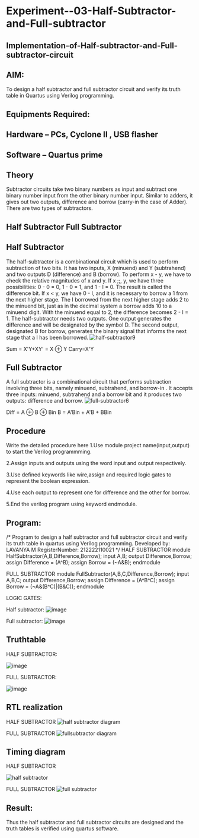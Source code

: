 # Experiment--03-Half-Subtractor-and-Full-subtractor
## Implementation-of-Half-subtractor-and-Full-subtractor-circuit
## AIM:
To design a half subtractor and full subtractor circuit and verify its truth table in Quartus using Verilog programming.

## Equipments Required:
## Hardware – PCs, Cyclone II , USB flasher
## Software – Quartus prime
## Theory
Subtractor circuits take two binary numbers as input and subtract one binary number input from the other binary number input. Similar to adders, it gives out two outputs, difference and borrow (carry-in the case of Adder). There are two types of subtractors.

## Half Subtractor Full Subtractor
## Half Subtractor
The half-subtractor is a combinational circuit which is used to perform subtraction of two bits. It has two inputs, X (minuend) and Y (subtrahend) and two outputs D (difference) and B (borrow). To perform x - y, we have to check the relative magnitudes of x and y. If x ;;, y, we have three possibilities: 0 - 0 = 0, 1 - 0 = 1, and 1 - I = 0. The result is called the difference bit. If x < y, we have 0 - I, and it is necessary to borrow a 1 from the next higher stage. The I borrowed from the next higher stage adds 2 to the minuend bit, just as in the decimal system a borrow adds 10 to a minuend digit. With the minuend equal to 2, the difference becomes 2 - I = 1. The half-subtractor needs two outputs. One output generates the difference and will be designated by the symbol D. The second output, designated B for borrow, generates the binary signal that informs the next stage that a I has been borrowed.
![half-subtractor9](https://user-images.githubusercontent.com/36288975/166112538-58c3bc7c-ee5d-4e6a-ac8d-8e8328efe27a.png)


Sum = X'Y+XY' = X ⊕ Y
Carry=X'Y

## Full Subtractor
A full subtractor is a combinational circuit that performs subtraction involving three bits, namely minuend, subtrahend, and borrow-in . It accepts three inputs: minuend, subtrahend and a borrow bit and it produces two outputs: difference and borrow. 
![full-subtractor6](https://user-images.githubusercontent.com/36288975/166112541-24c68359-3de8-4674-ae22-8272ffc385ed.png)


Diff = A ⊕ B ⊕ Bin B = A'Bin + A'B + BBin

## Procedure



Write the detailed procedure here 
1.Use module project name(input,output) to start the Verilog programmming.

2.Assign inputs and outputs using the word input and output respectively.

3.Use defined keywords like wire,assign and required logic gates to represent the boolean expression.

4.Use each output to represent one for difference and the other for borrow.

5.End the verilog program using keyword endmodule.

## Program:
/*
Program to design a half subtractor and full subtractor circuit and verify its truth table in quartus using Verilog programming.
Developed by: LAVANYA M
RegisterNumber:  212222110021
*/
HALF SUBTRACTOR
module HalfSubtractor(A,B,Difference,Borrow);
input A,B;
output Difference,Borrow;
assign Difference = (A^B);
assign Borrow = (~A&B);
endmodule

FULL SUBTRACTOR
module FullSubtractor(A,B,C,Difference,Borrow);
input A,B,C;
output Difference,Borrow;
assign Difference = (A^B^C);
assign Borrow = (~A&(B^C)|(B&C));
endmodule

LOGIC GATES:

Half subtractor:
![image](https://user-images.githubusercontent.com/120103862/229358016-20147efc-f9e1-4d88-a715-3063f3249ff6.png)


Full subtractor:
![image](https://user-images.githubusercontent.com/120103862/229358036-cc9b6920-32b7-4a20-bd93-0cdfbfdcb0a9.png)


## Truthtable

HALF SUBTRACTOR:

![image](https://user-images.githubusercontent.com/120103862/229188801-1eb8c546-55e3-421b-aa32-803b89fb3a38.png)

FULL SUBTRACTOR:

![image](https://user-images.githubusercontent.com/120103862/229357836-9f1849e4-e1fe-45c4-bdfb-14a79b5d003c.png)



##  RTL realization
HALF SUBTRACTOR
![half subtractor diagram](https://user-images.githubusercontent.com/120103862/229188415-c87d831d-3a2f-4d38-8ab6-af560d7466dc.png)

FULL SUBTRACTOR
![fullsubtractor diagram](https://user-images.githubusercontent.com/120103862/229188495-0b61c733-3b45-4fc1-bc5d-4aec0caf93ca.png)



## Timing diagram 
HALF SUBTRACTOR

![half subtractor](https://user-images.githubusercontent.com/120103862/229188077-625e6496-f155-42e0-ad7f-01adc18d3c78.png)

FULL SUBTRACTOR
![full subtractor](https://user-images.githubusercontent.com/120103862/229188259-b5c2c7b0-7192-4892-b00e-c007d9fd153f.png)


## Result:
Thus the half subtractor and full subtractor circuits are designed and the truth tables is verified using quartus software.
